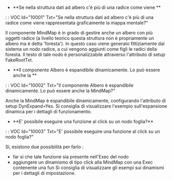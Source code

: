 
- \*\*Se nella struttura dati ad albero c'è più di una radice come viene \*\*

 :  : VOC Id="10001" Txt="Se nella struttura dati ad albero c'è più di una radice come viene rappresentata graficamente la mappa mentale?"

Il componente MindMap è in grado di gestire anche un albero con più oggetti radice (a livello teorico questa struttura non è propriamente un albero ma è detta 'foresta'). In questo caso viene generato fittiziamente dal sistema un nodo radice, a cui vengono aggiunti come figli le radici della foresta. Il testo di tale nodo è personalizzabile attraverso l'attributo di setup FakeRootTxt.

- \*\*Il componente Albero è espandibile dinamicamente. Lo può essere anche la \*\*

 :  : VOC Id="10002" Txt="Il componente Albero è espandibile dinamicamente. Lo può essere anche la MindMap?"

Anche la MindMap è espandibile dinamicamente, configurando l'attributo di setup DynExpand=Yes. Si consiglia di visualizzare l'esempio sull'espansione dinamica per i dettagli di funzionamento.

- \*\*E' possibile eseguire una funzione al click su un nodo foglia?\*\*

 :  : VOC Id="10003" Txt="E' possibile eseguire una funzione al click su un nodo foglia?"

Sì, esistono due possibilità per farlo : 
- far si che tale funzione sia presente nell'Exec del nodo
- aggiungere un dinamismo di tipo click alla MindMap con una Exec contenente una fun
Si consiglia di visualizzare gli esempi sui dinamismi per i dettagli di impostazione.


